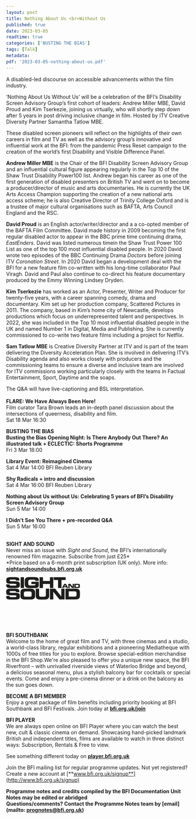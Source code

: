 ```yaml
---
layout: post
title: Nothing About Us <br>Without Us
published: true
date: 2023-03-05
readtime: true
categories: ['BUSTING THE BIAS']
tags: [Talk]
metadata: 
pdf: '2023-03-05-nothing-about-us.pdf'
---
```


A disabled-led discourse on accessible advancements within the film industry.

‘Nothing About Us Without Us’ will be a celebration of the BFI’s Disability Screen Advisory Group’s first cohort of leaders: Andrew Miller MBE, David Proud and Kim Tserkezie, joining us virtually, who will shortly step down after 5 years in post driving inclusive change in film. Hosted by ITV Creative Diversity Partner Samantha Tatlow MBE.

These disabled screen pioneers will reflect on the highlights of their own careers in film and TV as well as the advisory group’s innovative and influential work at the BFI: from the pandemic Press Reset campaign to the creation of the world’s first Disability and Visible Difference Panel.

**Andrew Miller MBE** is the Chair of the BFI Disability Screen Advisory Group and an influential cultural figure appearing regularly in the Top 10 of the Shaw Trust Disability Power100 list. Andrew began his career as one of the first generation of disabled presenters on British TV and went on to become a producer/director of music and arts documentaries. He is currently the UK Arts Access Champion supporting the creation of a new national arts access scheme; he is also Creative Director of Trinity College Oxford and is a trustee of major cultural organisations such as BAFTA, Arts Council England and the RSC.

**David Proud** is an English actor/writer/director and a a co-opted member of the BAFTA Film Committee. David made history in 2009 becoming the first regular disabled actor to appear in the BBC prime time continuing drama, _EastEnders_. David was listed numerous timein the Shaw Trust Power 100 List as one of the top 100 most influential disabled people. In 2020 David wrote two episodes of the BBC Continuing Drama _Doctors_ before joining ITV _Coronation Street_. In 2020 David began a development deal with the BFI for a new feature film co-written with his long-time collaborator Paul Viragh. David and Paul also continue to co-direct his feature documentary produced by the Emmy Winning Lindsey Dryden.

**Kim Tserkezie** has worked as an Actor, Presenter, Writer and Producer for twenty-five years, with a career spanning comedy, drama and documentary. Kim set up her production company, Scattered Pictures in 2011. The company, based in Kim’s home city of Newcastle, develops productions which focus on underrepresented talent and perspectives. In 2022, she was included in the Top 10 most influential disabled people in the UK and named Number 1 in Digital, Media and Publishing. She is currently commissioned to co-write two feature films including a project for Netflix.

**Sam Tatlow MBE** is Creative Diversity Partner at ITV and is part of the team delivering the Diversity Acceleration Plan. She is involved in delivering ITV’s Disability agenda and also works closely with producers and the commissioning teams to ensure a diverse and inclusive team are involved for ITV commissions working particularly closely with the teams in Factual Entertainment, Sport, Daytime and the soaps.

The Q&A will have live-captioning and BSL interpretation.  
<br>
**FLARE: We Have Always Been Here!**  
Film curator Tara Brown leads an in-depth panel discussion about the intersections of queerness, disability and film.  
Sat 18 Mar 16:30  

**BUSTING THE BIAS**  
**Busting the Bias Opening Night: Is There Anybody Out There? An illustrated talk + ECLECTIC: Shorts Programme**  
Fri 3 Mar 18:00  

**Library Event: Reimagined Cinema**  
Sat 4 Mar 14:00 BFI Reuben Library  

**Shy Radicals + intro and discussion**  
Sat 4 Mar 16:00 BFI Reuben Library  

**Nothing about Us without Us: Celebrating 5 years of BFI’s Disability Screen Advisory Group**  
Sun 5 Mar 14:00  

**I Didn’t See You There + pre-recorded Q&A**  
Sun 5 Mar 16:00  
<br>

**SIGHT AND SOUND**<br>
Never miss an issue with _Sight and Sound_, the BFI’s internationally renowned film magazine. Subscribe from just £25*<br>
*Price based on a 6-month print subscription (UK only). More info: [**sightandsoundsubs.bfi.org.uk**](https://sightandsoundsubs.bfi.org.uk/subscribe)

<img style="float: left;" src="/img/sight-and-sound.jpg" width="40%" height="40%"><br><br><br><br><br><br><br><br>

**BFI SOUTHBANK**  
Welcome to the home of great film and TV, with three cinemas and a studio, a world-class library, regular exhibitions and a pioneering Mediatheque with 1000s of free titles for you to explore. Browse special-edition merchandise in the BFI Shop.We&#39;re also pleased to offer you a unique new space, the BFI Riverfront – with unrivalled riverside views of Waterloo Bridge and beyond, a delicious seasonal menu, plus a stylish balcony bar for cocktails or special events. Come and enjoy a pre-cinema dinner or a drink on the balcony as the sun goes down.  

**BECOME A BFI MEMBER**  
Enjoy a great package of film benefits including priority booking at BFI Southbank and BFI Festivals. Join today at [**bfi.org.uk/join**](http://www.bfi.org.uk/join)  

**BFI PLAYER**  
 We are always open online on BFI Player where you can watch the best new, cult &amp; classic cinema on demand. Showcasing hand-picked landmark British and independent titles, films are available to watch in three distinct ways: Subscription, Rentals &amp; Free to view.  

See something different today on [**player.bfi.org.uk**](https://player.bfi.org.uk)  

Join the BFI mailing list for regular programme updates. Not yet registered? Create a new account at [**www.bfi.org.uk/signup**](http://www.bfi.org.uk/signup)

**Programme notes and credits compiled by the BFI Documentation Unit  
Notes may be edited or abridged  
Questions/comments? Contact the Programme Notes team by [email](mailto: prognotes@bfi.org.uk)**
<!--stackedit_data:
eyJoaXN0b3J5IjpbLTk3NDM3OTI2Nl19
-->